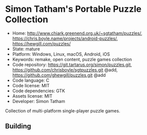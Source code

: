 # Simon Tatham's Portable Puzzle Collection

- Home: http://www.chiark.greenend.org.uk/~sgtatham/puzzles/, https://chris.boyle.name/projects/android-puzzles/, https://hewgill.com/puzzles/
- State: mature
- Platform: Windows, Linux, macOS, Android, iOS
- Keywords: remake, open content, puzzle games collection
- Code repository: https://git.tartarus.org/simon/puzzles.git, https://github.com/chrisboyle/sgtpuzzles.git @add, https://github.com/ghewgill/puzzles.git @add
- Code language: C
- Code license: MIT
- Code dependencies: GTK
- Assets license: MIT
- Developer: Simon Tatham

Collection of multi-platform single-player puzzle games.

## Building
